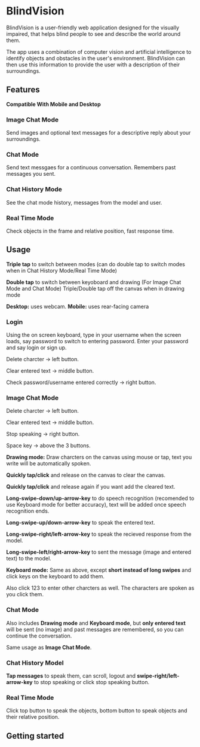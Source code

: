 # BlindVision

BlindVision is a user-friendly web application designed for the visually impaired, that helps blind people to see and describe the world around them.

The app uses a combination of computer vision and artificial intelligence to identify objects and obstacles in the user's environment. BlindVision can then use this information to provide the user with a description of their surroundings.

## Features
**Compatible With Mobile and Desktop**
### Image Chat Mode ###
Send images and optional text messages for a descriptive reply about your surroundings.

### Chat Mode ### 
Send text messgaes for a continuous conversation. Remembers past messages you sent.

### Chat History Mode ### 
See the chat mode history, messages from the model and user.

### Real Time Mode ### 
Check objects in the frame and relative position, fast response time.

## Usage

**Triple tap** to switch between modes (can do double tap to switch modes when in Chat History Mode/Real Time Mode)

**Double tap** to switch between keyoboard and drawing (For Image Chat Mode and Chat Mode)
Triple/Double tap off the canvas when in drawing mode

**Desktop:** uses webcam. **Mobile:** uses rear-facing camera

### Login ### 
Using the on screen keyboard, type in your username when the screen loads, say password to switch to entering password. Enter your password and say login or sign up. 

Delete charcter -> left button.

Clear entered text -> middle button. 

Check password/username entered correctly -> right button.

### Image Chat Mode ### 
Delete charcter -> left button. 

Clear entered text -> middle button. 

Stop speaking -> right button. 

Space key -> above the 3 buttons.

**Drawing mode:** 
Draw charcters on the canvas using mouse or tap, text you write will be automatically spoken. 

**Quickly tap/click** and release on the canvas to clear the canvas. 

**Quickly tap/click** and release again if you want add the cleared text. 

**Long-swipe-down/up-arrow-key** to do speech recognition (recomended to use Keyboard mode for better accuracy), text will be added once speech recognition ends. 

**Long-swipe-up/down-arrow-key** to speak the entered text. 

**Long-swipe-right/left-arrow-key** to speak the recieved response from the model. 

**Long-swipe-left/right-arrow-key** to sent the message (image and entered text) to the model.

**Keyboard mode:** 
Same as above, except **short instead of long swipes** and click keys on the keyboard to add them. 

Also click 123 to enter other charcters as well. The characters are spoken as you click them.

### Chat Mode ### 
Also includes **Drawing mode** and **Keyboard mode**, but **only entered text** will be sent (no image) and past messages are remembered, so you can continue the conversation. 

Same usage as **Image Chat Mode**.

### Chat History Model ### 
**Tap messages** to speak them, can scroll, logout and **swipe-right/left-arrow-key** to stop speaking or click stop speaking button.

### Real Time Mode ### 
Click top button to speak the objects, bottom button to speak objects and their relative position.

## Getting started
